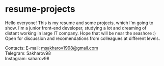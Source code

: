 # resume-projects
Hello everyone!
This is my resume and some projects, which I'm going to show.
I'm a junior front-end developer, studying a lot and dreaming of distant working in large IT company. Hope that will be near the seashore :)
Open for discussion and recomendations from colleagues at different levels.

Contacts:
E-mail: msakharov1998@gmail.com
<br>Telegram: Sakharov98
<br>Instagram: saharov98
